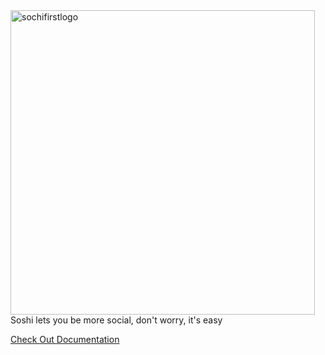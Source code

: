 <img width="487" alt="sochifirstlogo" src="https://user-images.githubusercontent.com/7444521/57988722-6d34ff80-7a46-11e9-9f85-2373878b9d0d.png">
Soshi lets you be more social, don't worry, it's easy

[Check Out Documentation](https://drive.google.com/drive/folders/1-B3-4H3phJHao_QWJKSkqqyker4vBZC7?usp=sharing)